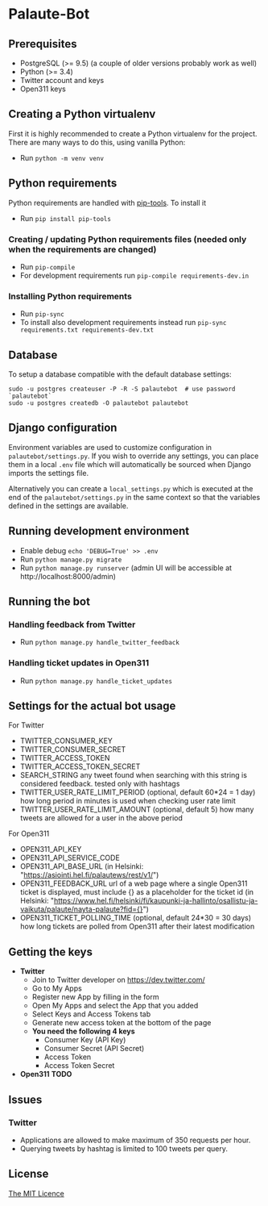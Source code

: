 # Palaute-Bot

## Prerequisites

* PostgreSQL (>= 9.5) (a couple of older versions probably work as well)
* Python (>= 3.4)
* Twitter account and keys
* Open311 keys

## Creating a Python virtualenv

First it is highly recommended to create a Python virtualenv for the project. There are many ways to do this, using vanilla Python:

* Run `python -m venv venv`

## Python requirements

Python requirements are handled with [pip-tools](https://github.com/jazzband/pip-tools). To install it

* Run `pip install pip-tools`

### Creating / updating Python requirements files (needed only when the requirements are changed)

* Run `pip-compile`
* For development requirements run `pip-compile requirements-dev.in`

### Installing Python requirements

* Run `pip-sync`
* To install also development requirements instead run `pip-sync requirements.txt requirements-dev.txt`

## Database

To setup a database compatible with the default database settings:

    sudo -u postgres createuser -P -R -S palautebot  # use password `palautebot`
    sudo -u postgres createdb -O palautebot palautebot

## Django configuration

Environment variables are used to customize configuration in `palautebot/settings.py`. If you wish to override any
settings, you can place them in a local `.env` file which will automatically be sourced when Django imports
the settings file.

Alternatively you can create a `local_settings.py` which is executed at the end of the `palautebot/settings.py` in the
same context so that the variables defined in the settings are available.

## Running development environment

* Enable debug `echo 'DEBUG=True' >> .env`
* Run `python manage.py migrate`
* Run `python manage.py runserver` (admin UI will be accessible at http://localhost:8000/admin)

## Running the bot

### Handling feedback from Twitter

* Run `python manage.py handle_twitter_feedback`

### Handling ticket updates in Open311

* Run `python manage.py handle_ticket_updates`

## Settings for the actual bot usage

For Twitter

* TWITTER_CONSUMER_KEY
* TWITTER_CONSUMER_SECRET
* TWITTER_ACCESS_TOKEN
* TWITTER_ACCESS_TOKEN_SECRET
* SEARCH_STRING any tweet found when searching with this string is considered feedback. tested only with hashtags
* TWITTER_USER_RATE_LIMIT_PERIOD (optional, default 60*24 = 1 day) how long period in minutes is used when checking user rate limit
* TWITTER_USER_RATE_LIMIT_AMOUNT (optional, default 5) how many tweets are allowed for a user in the above period

For Open311

* OPEN311_API_KEY
* OPEN311_API_SERVICE_CODE
* OPEN311_API_BASE_URL (in Helsinki: "https://asiointi.hel.fi/palautews/rest/v1/")
* OPEN311_FEEDBACK_URL url of a web page where a single Open311 ticket is displayed, must include {} as a placeholder for the ticket id
  (in Helsinki: "https://www.hel.fi/helsinki/fi/kaupunki-ja-hallinto/osallistu-ja-vaikuta/palaute/nayta-palaute?fid={}") 
* OPEN311_TICKET_POLLING_TIME (optional, default 24*30 = 30 days) how long tickets are polled from Open311 after their latest modification

## Getting the keys
  - **Twitter**
    - Join to Twitter developer on https://dev.twitter.com/
    - Go to My Apps
    - Register new App by filling in the form
    - Open My Apps and select the App that you added
    - Select Keys and Access Tokens tab
    - Generate new access token at the bottom of the page
    - **You need the following 4 keys**
      - Consumer Key (API Key)
      - Consumer Secret (API Secret)
      - Access Token
      - Access Token Secret
  - **Open311** **TODO**

## Issues

### Twitter
  - Applications are allowed to make maximum of 350 requests per hour.
  - Querying tweets by hashtag is limited to 100 tweets per query.

## License

[The MIT Licence](https://opensource.org/licenses/MIT)
